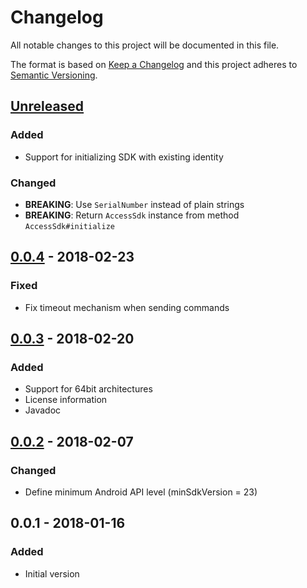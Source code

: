 # Changelog
All notable changes to this project will be documented in this file.

The format is based on [Keep a Changelog](http://keepachangelog.com/en/1.0.0/)
and this project adheres to [Semantic Versioning](http://semver.org/spec/v2.0.0.html).

## [Unreleased]
### Added
- Support for initializing SDK with existing identity

### Changed
- **BREAKING**: Use `SerialNumber` instead of plain strings
- **BREAKING**: Return `AccessSdk` instance from method `AccessSdk#initialize`

## [0.0.4] - 2018-02-23
### Fixed
- Fix timeout mechanism when sending commands

## [0.0.3] - 2018-02-20
### Added
- Support for 64bit architectures
- License information
- Javadoc

## [0.0.2] - 2018-02-07
### Changed
- Define minimum Android API level (minSdkVersion = 23)

## 0.0.1 - 2018-01-16
### Added
- Initial version

[Unreleased]: https://github.com/amv-networks/amv-access-sdk-android/compare/v0.0.4...HEAD
[0.0.4]: https://github.com/amv-networks/amv-access-sdk-android/compare/v0.0.3...v0.0.4
[0.0.3]: https://github.com/amv-networks/amv-access-sdk-android/compare/v0.0.2...v0.0.3
[0.0.2]: https://github.com/amv-networks/amv-access-sdk-android/compare/v0.0.1...v0.0.2